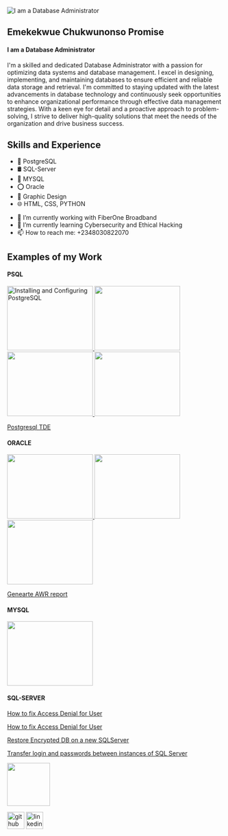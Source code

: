 ![I am a Database Administrator](https://ci3.googleusercontent.com/mail-sig/AIorK4xkM-NPGZKxotPunTOsLAtwNWO1yntlkQAVlzwt3LIyjC9-HzsBoCGfzlGxbn-lxFWJ98AIs14)

## Emekekwue Chukwunonso Promise
#### I am a Database Administrator
I'm a skilled and dedicated Database Administrator with a passion for optimizing data systems and database management. I excel in designing, implementing, and maintaining databases to ensure efficient and reliable data storage and retrieval. I'm committed to staying updated with the latest advancements in database technology and continuously seek opportunities to enhance organizational performance through effective data management strategies. With a keen eye for detail and a proactive approach to problem-solving, I strive to deliver high-quality solutions that meet the needs of the organization and drive business success.



## Skills and Experience
* 🐘 PostgreSQL
* 🛢️ SQL-Server
* 🐬 MYSQL
* ⭕ Oracle
* 🎨 Graphic Design
* 🌐 HTML, CSS, PYTHON

- 🔭 I’m currently working with FiberOne Broadband 
- 🌱 I’m currently learning Cybersecurity and Ethical Hacking 
- 📫 How to reach me: +2348030822070

## Examples of my Work
#### PSQL
<a href="https://github.com/Pectrigger/PSQL/blob/main/INSTALLING%20AND%20CONFIGURING%20POSTGRESQL%20AT%20UBUNTU.docx.pdf">
    <img src="https://i.postimg.cc/x8KVpBYz/Postgre-SQL-Install-and-configure.jpg" alt="Installing and Configuring PostgreSQL" width="200" height="150">
</a>

<a href="https://github.com/Pectrigger/PSQL/blob/8b06a77f7e33756caa98f0cd08584ae9ab5abf4e/POSTGRES%20CLUSTER%20%26%20REPLICATION.pdf">
    <img src="https://i.postimg.cc/cHWfpnG5/Postgre-SQL-Cluster-Replication.jpgL" width="200" height="150">
</a>

<a href="https://github.com/Pectrigger/PSQL/blob/8b06a77f7e33756caa98f0cd08584ae9ab5abf4e/POSTGRESQL%20MIGRATION%20%26%20UPGRADE.pdf">
    <img src="https://i.postimg.cc/SKgyhBBF/Postgre-SQL-Migration-Upgrade.jpg" width="200" height="150">
</a>

<a href="https://github.com/Pectrigger/PSQL/blob/8139b32af85cbf93853ac36dc8a944cc982a304c/POSTGRESQL%20BACKREST%20%26%20RESTORE.pdf">
    <img src="https://i.postimg.cc/L54qBcrx/Postgre-SQL-Backrest-Replication.jpg" width="200" height="150">
</a>


<a href="https://github.com/Pectrigger/PSQL/blob/8b06a77f7e33756caa98f0cd08584ae9ab5abf4e/POSTGRESQL%20TDE%20INSTALL%20%26%20ENCRYPTION.pdf">Postgresql TDE</a>

#### ORACLE
<a href="https://github.com/Pectrigger/ORACLE/blob/main/INSTALLATION%20OF%20ORACLE%2019C%20IN%20ORACLE%20LINUX%20(1).pdf">
    <img src="https://i.postimg.cc/ydTJynNd/Installation-of-Oraxcle-19c.jpg" width="200" height="150">
</a>

<a href="https://github.com/Pectrigger/ORACLE/blob/main/DATABASE%20NOT%20REPLICATING%20SOLUTION%20.pdf">
    <img src="https://i.postimg.cc/V6ssmwYf/Oracle-not-Replicating.jpg" width="200" height="150">
</a>

<a href="https://github.com/Pectrigger/ORACLE/blob/main/DB%20APP%20UPGRADE%20%26%20Database%20FAILOVER.pdf">
    <img src="https://i.postimg.cc/wBjTdHx6/Oracle-Upgarde-and-Failover.jpg" width="200" height="150">
</a>

<a href="https://github.com/Pectrigger/ORACLE/blob/main/GENERATE%20AWR%20REPORT%20.pdf">Genearte AWR report</a>


#### MYSQL
<a href="https://github.com/Pectrigger/MYSQL/blob/3787b24876c6c2e4def6a43d7bece920001c262b/MYSQL%20Install%2C%20Config%2C%20Replication%2C%20Backup%2C%20Restore%20and%20other.pdf">
    <img src="https://i.postimg.cc/FspjkZJr/MYSQL-Install-Replicate-Backup-Retore.jpgq" width="200" height="150">
</a>

#### SQL-SERVER
<a href="https://github.com/Pectrigger/SQL-SERVER/blob/main/CREATE%20SQL%20SERVER%20DATABASE%20%20ENCRYPTION.txt">How to fix Access Denial for User</a>

<a href="https://github.com/Pectrigger/SQL-SERVER/blob/fe321073b19a999c5b66fffe09ad8f3d75bf284c/How%20to%20Fix%20%20access%20denied%20for%20user%20_root_%40_localhost_%20using%20password%20YES.txt">How to fix Access Denial for User</a>

<a href="https://github.com/Pectrigger/SQL-SERVER/blob/fe321073b19a999c5b66fffe09ad8f3d75bf284c/Restore%20Encrypted%20DB%20on%20a%20new%20SQLSERVER.txt">Restore Encrypted DB on a new SQLServer</a>

<a href="https://github.com/Pectrigger/SQL-SERVER/blob/main/Transfer%20logins%20and%20passwords%20between%20instances%20of%20SQL%20Server.txt">Transfer login and passwords between instances of SQL Server</a>



<img src="paste ur url" width="100" />


[<img src='https://cdn.jsdelivr.net/npm/simple-icons@3.0.1/icons/github.svg' alt='github' height='40'>](https://github.com/pectrigger)  [<img src='https://cdn.jsdelivr.net/npm/simple-icons@3.0.1/icons/linkedin.svg' alt='linkedin' height='40'>](https://www.linkedin.com/in/https://www.linkedin.com/in/chukwunonso-emekekwue-479754152//)  

